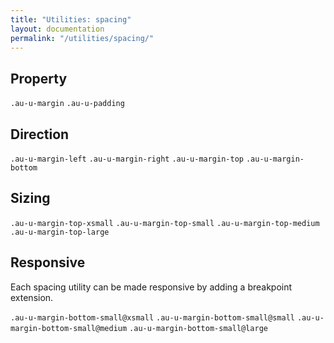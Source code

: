 ```yaml
---
title: "Utilities: spacing"
layout: documentation
permalink: "/utilities/spacing/"
---
```


<div class="au-c-content">

## Property

`.au-u-margin`
`.au-u-padding`

## Direction

`.au-u-margin-left`
`.au-u-margin-right`
`.au-u-margin-top`
`.au-u-margin-bottom`

## Sizing

`.au-u-margin-top-xsmall`
`.au-u-margin-top-small`
`.au-u-margin-top-medium`
`.au-u-margin-top-large`

## Responsive

Each spacing utility can be made responsive by adding a breakpoint extension.

`.au-u-margin-bottom-small@xsmall`
`.au-u-margin-bottom-small@small`
`.au-u-margin-bottom-small@medium`
`.au-u-margin-bottom-small@large`

</div>
